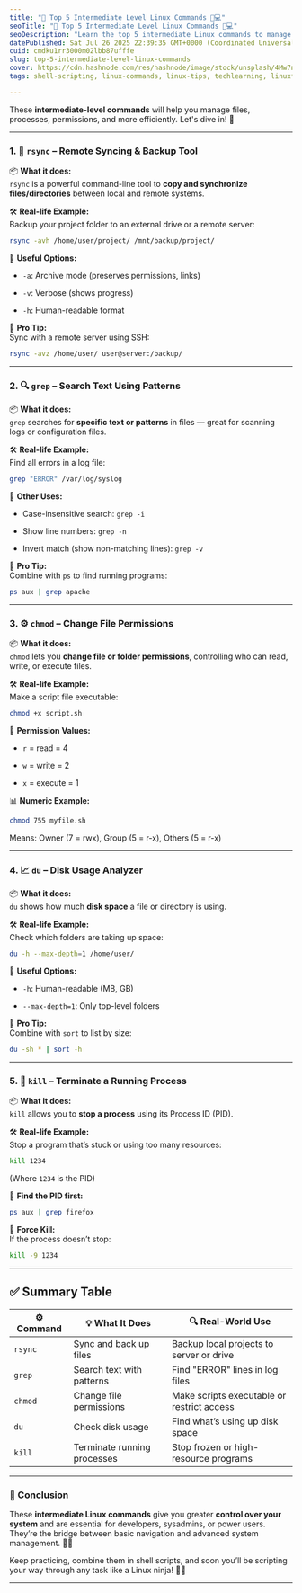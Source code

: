 ```yaml
---
title: "🧠 Top 5 Intermediate Level Linux Commands 🐧💻"
seoTitle: "🧠 Top 5 Intermediate Level Linux Commands 🐧💻"
seoDescription: "Learn the top 5 intermediate Linux commands to manage files, processes, permissions, and more efficiently. Ideal for developers and sysadmins"
datePublished: Sat Jul 26 2025 22:39:35 GMT+0000 (Coordinated Universal Time)
cuid: cmdku1rr3000m02lbb87ufffe
slug: top-5-intermediate-level-linux-commands
cover: https://cdn.hashnode.com/res/hashnode/image/stock/unsplash/4Mw7nkQDByk/upload/6c7ad3639e866b81ad9101ba9486b988.jpeg
tags: shell-scripting, linux-commands, linux-tips, techlearning, linuxfordevelopers, commandlinemagic, intermediatelinux, sysadminlife

---
```


These **intermediate-level commands** will help you manage files, processes, permissions, and more efficiently. Let's dive in! 🔧

---

### 1\. 📂 `rsync` – Remote Syncing & Backup Tool

📦 **What it does:**  
`rsync` is a powerful command-line tool to **copy and synchronize files/directories** between local and remote systems.

🛠️ **Real-life Example:**  
Backup your project folder to an external drive or a remote server:

```bash
rsync -avh /home/user/project/ /mnt/backup/project/
```

📌 **Useful Options:**

* `-a`: Archive mode (preserves permissions, links)
    
* `-v`: Verbose (shows progress)
    
* `-h`: Human-readable format
    

🚀 **Pro Tip:**  
Sync with a remote server using SSH:

```bash
rsync -avz /home/user/ user@server:/backup/
```

---

### 2\. 🔍 `grep` – Search Text Using Patterns

📦 **What it does:**  
`grep` searches for **specific text or patterns** in files — great for scanning logs or configuration files.

🛠️ **Real-life Example:**  
Find all errors in a log file:

```bash
grep "ERROR" /var/log/syslog
```

📌 **Other Uses:**

* Case-insensitive search: `grep -i`
    
* Show line numbers: `grep -n`
    
* Invert match (show non-matching lines): `grep -v`
    

🚀 **Pro Tip:**  
Combine with `ps` to find running programs:

```bash
ps aux | grep apache
```

---

### 3\. ⚙️ `chmod` – Change File Permissions

📦 **What it does:**  
`chmod` lets you **change file or folder permissions**, controlling who can read, write, or execute files.

🛠️ **Real-life Example:**  
Make a script file executable:

```bash
chmod +x script.sh
```

📌 **Permission Values:**

* `r` = read = 4
    
* `w` = write = 2
    
* `x` = execute = 1
    

📊 **Numeric Example:**

```bash
chmod 755 myfile.sh
```

Means: Owner (7 = rwx), Group (5 = r-x), Others (5 = r-x)

---

### 4\. 📈 `du` – Disk Usage Analyzer

📦 **What it does:**  
`du` shows how much **disk space** a file or directory is using.

🛠️ **Real-life Example:**  
Check which folders are taking up space:

```bash
du -h --max-depth=1 /home/user/
```

📌 **Useful Options:**

* `-h`: Human-readable (MB, GB)
    
* `--max-depth=1`: Only top-level folders
    

🚀 **Pro Tip:**  
Combine with `sort` to list by size:

```bash
du -sh * | sort -h
```

---

### 5\. 🔄 `kill` – Terminate a Running Process

📦 **What it does:**  
`kill` allows you to **stop a process** using its Process ID (PID).

🛠️ **Real-life Example:**  
Stop a program that’s stuck or using too many resources:

```bash
kill 1234
```

(Where `1234` is the PID)

📌 **Find the PID first:**

```bash
ps aux | grep firefox
```

🚀 **Force Kill:**  
If the process doesn’t stop:

```bash
kill -9 1234
```

---

## ✅ Summary Table

| ⚙️ Command | 💡 What It Does | 🔍 Real-World Use |
| --- | --- | --- |
| `rsync` | Sync and back up files | Backup local projects to server or drive |
| `grep` | Search text with patterns | Find "ERROR" lines in log files |
| `chmod` | Change file permissions | Make scripts executable or restrict access |
| `du` | Check disk usage | Find what’s using up disk space |
| `kill` | Terminate running processes | Stop frozen or high-resource programs |

---

### 🏁 Conclusion

These **intermediate Linux commands** give you greater **control over your system** and are essential for developers, sysadmins, or power users. They’re the bridge between basic navigation and advanced system management. 🧰🔥

Keep practicing, combine them in shell scripts, and soon you’ll be scripting your way through any task like a Linux ninja! 🥷🐧

---